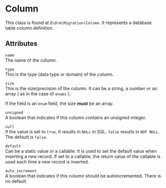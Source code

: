 # Column
This class is found at `Q\Orm\Migration\Column`. It represents a database table column definition.

## Attributes

`name`  
The name of the column.

`type`  
This is the type (data type or domain) of the column.

`size`  
This is the size/precision of the column. It can be a string, a number or an array ( as in the case of `enums` ).  

If the field is an `enum` field, the size **must** be an array.

`unsigned`  
A boolean that indicates if this column contains an unsigned integer.

`null`  
If the value is set to `true`, it results in `NULL` in SQL. `false` results in `NOT NULL`. The default is `false`.

`default`  
Can be a static value or a callable. It is used to set the default value when inserting a new record. If set to a callable, the return value of the callable is used each time a new record is inserted.

`auto_increment`  
A boolean that indicates if this column should be autoincremented. There is no default.